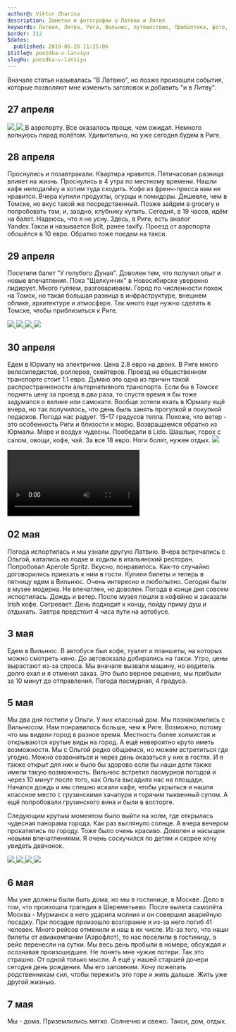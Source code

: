 ```yaml
---
author@: Viktor Zharina
description: Заметки и фотографии о Латвии и Литве
keywords: Латвия, Литва, Рига, Вильнюс, путешествие, Прибалтика, фото, видео, впечатления
$order: 312
$dates:
  published: 2019-05-28 11:25:06
$title@: poezdka-v-latviyu
slugRu: poezdka-v-latviyu
---
```


Вначале статья называлась "В Латвию", но позже произошли события, которые позволяют мне изменить заголовок и добавить "и в Литву".

## 27 апреля

<a href="/static/images/baltic/orig/2.jpg">
  <img src="/static/images/baltic/thumb/2.thumb.jpg"/>
</a>
<a href="/static/images/baltic/orig/2_1.jpg">
  <img src="/static/images/baltic/thumb/2_1.thumb.jpg"/>
</a>
В аэропорту. Все оказалось проще, чем ожидал. Немного волнуюсь перед полётом. Удивительно, но уже сегодня будем в Риге.

## 28 апреля

Проснулись и позавтракали. Квартира нравится. Пятичасовая разница влияет на жизнь. Проснулись в 4 утра по местному времени. Нашли кафе неподалёку и хотим туда сходить. Кофе из френч-пресса нам не нравится. Вчера купили продукты, огурцы и помидоры. Дешевле, чем в Томске, но вкус такой же посредственный. Позже зайдем в grocery и попробовать там, и, заодно, клубнику купить. Сегодня, в 19 часов, идём на балет. Надеюсь, что я не усну. Здесь, в Риге, есть аналог Yandex.Такси и называется Bolt, ранее taxify. Проезд от аэропорта обошёлся в 10 евро. Обратно тоже поедем на такси.

## 29 апреля

Посетили балет "У голубого Дуная". Доволен тем, что получил опыт и новые впечатления. Пока "Щелкунчик" в Новосибирске уверенно лидирует. Много гуляем, разговариваем. Город по численности похож на Томск, но такая большая разница в инфраструктуре, внешнем облике, архитектуре и атмосфере. Так много еще нужно сделать в Томске, чтобы приблизиться к Риге.
<div id="lightgallery" class="lightgallery">
    <a href="/static/images/baltic/orig/3.jpg" data-responsive="/static/images/baltic/thumb/3.thumb.jpg 800, /static/images/baltic/orig/3.jpg 1600">
        <img src="/static/images/baltic/thumb/3.thumb.jpg" />
    </a>
    <a href="/static/images/baltic/orig/4.jpg" data-responsive="/static/images/baltic/thumb/4.thumb.jpg 800, /static/images/baltic/orig/4.jpg 1600">
        <img src="/static/images/baltic/thumb/4.thumb.jpg" />
    </a>
    <a href="/static/images/baltic/orig/5.jpg" data-responsive="/static/images/baltic/thumb/5.thumb.jpg 800, /static/images/baltic/orig/5.jpg 1600">
        <img src="/static/images/baltic/thumb/5.thumb.jpg" />
    </a>
    <a href="/static/images/baltic/orig/6.jpg" data-responsive="/static/images/baltic/thumb/6.thumb.jpg 800, /static/images/baltic/orig/6.jpg 1600">
        <img src="/static/images/baltic/thumb/6.thumb.jpg" />
    </a>
</div>

## 30 апреля

Едем в Юрмалу на электричке. Цена 2.8 евро на двоих. В Риге много велосипедистов, роллеров, скейтеров. Проезд на общественном транспорте стоит 1.1 евро. Думаю это одна из причин такой распространнености альтернативного транспорта. Если бы в Томске поднять цену за проезд в два раза, то спустя время я бы тоже задумался о велике или самокате. Вообще хотели ехать в Юрмалу ещё вчера, но так получилось, что день быль занять прогулкой и покупкой подарков. Погода нас радует. 15-17 градусов тепла. Похоже, что ветер - это особенность Риги и близости к морю. Возвращаемся обратно из Юрмалы. Море и воздух чудесны. Пообедали в Lido. Шашлык, горох с салом, овощи, кофе, чай. За все 18 евро. Ноги болят, нужен отдых.
<a href="/static/images/baltic/orig/7.jpg">
  <img src="/static/images/baltic/thumb/7.thumb.jpg"/>
</a>

<div class="videoWrapper">
<video controls >
    <source src="/static/video/baltic/yurmala_beach.mp4" type="video/mp4">
    <source src="/static/video/baltic/output.ogv" type="video/ogg">
</video>
</div>

## 02 мая

Погода испортилась и мы узнали другую Латвию. Вчера встречались с Ольгой, катались на лодке и ходили в итальянский ресторан. Попробовал Aperole Spritz. Вкусно, понравилось. Как-то случайно договорились приехать к ним в гости. Купили билеты и теперь в пятницу едем в Вильнюс. Очень интересно и любопытно. Сегодня были в музее модерна. Не впечатлен, но доволен. Погода в конце дня совсем испортилась. Дождь и ветер. После музея пошли в кофейню и заказали Irish кофе. Согревает. День подходит к концу, пойду приму душ и отдыхать. Завтра предстоит 4 часа пути на автобусе.

## 3 мая

Едем в Вильнюс. В автобусе был кофе, туалет и планшеты, на которых можно смотреть кино. До автовокзала добирались на такси. Утро, цены вырастают из-за спроса. Мы вначале вызвали машину, но водитель долго ехал и я отменил заказ. Это было верное решение, мы прибыли за 10 минут до отправления. Погода пасмурная, 4 градуса.

## 5 мая 

Мы два дня гостили у Ольги. У них классный дом. Мы познакомились с Вильнюсом. Нам понравилось больше, чем в Риге. Возможно, потому что мы видели город в разное время. Местность более холмистая и открываются крутые виды на город. А ещё невероятно круто иметь возможности. Мы с Ольгой редко общаемся, но можем встретиться где угодно. Можно созвониться и через день оказаться у них в гостях. И я также открыт для них и было бы здорово если бы наши дети также имели такую возможность. Вильнюс встретил пасмурной погодой и через 10 минут после того, как Ольга высадила нас на площади. Начался дождь и мы спешно искали кафе, чтобы укрыться и нашли классное место с грузинскими хачапури и горячим тыквенный супом. А ещё попробовали грузинского вина и были в восторге.

Следующим крутым моментом было выйти на холм, где открылась чудесная панорама города. Как раз выглянуло солнце. А вчера вечером прокатились по городу. Тоже было очень красиво. Доволен и насыщен новыми впечатлениями. Я очень соскучился по детям и скорее хочу увидеть девчонок.

<a href="/static/images/baltic/orig/8.jpg">
  <img src="/static/images/baltic/thumb/8.thumb.jpg"/>
</a>
<a href="/static/images/baltic/orig/9.jpg">
  <img src="/static/images/baltic/thumb/9.thumb.jpg"/>
</a>
<a href="/static/images/baltic/orig/10.jpg">
  <img src="/static/images/baltic/thumb/10.thumb.jpg"/>
</a>
<a href="/static/images/baltic/orig/11.jpg">
  <img src="/static/images/baltic/thumb/11.thumb.jpg"/>
</a>

## 6 мая

Мы уже должны были быть дома, но мы в гостинице, в Москве. Дело в том, что произошла трагедия в Шереметьево. После вылета самолёта Москва - Мурманск в него ударила молния и он совершил аварийную посадку. При посадке произошло возгорание и из-за него погиб 41 человек. Много рейсов отменили и наш в их числе. Из-за того, что наши билеты от авиакомпании (Аэрофлот), то нас поселили в гостиницу, а рейс перенесли на сутки. Мы весь день пробыли в номере, обсуждая и осознавая произошедшее. Не понять мне чужие потери. Так это страшно. От одной только мысли. А ещё у нашей старшей дочери сегодня день рождения. Мы его запомним. Хочу пожелать родственникам сил, чтобы пережить это горе и жить дальше. Жить уже другой жизнью.

## 7 мая

Мы - дома. Приземлились мягко. Солнечно и свежо. Такси, дом, отдых.
